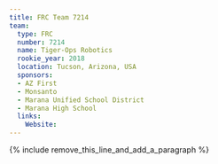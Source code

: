 ```yaml
---
title: FRC Team 7214
team:
  type: FRC
  number: 7214
  name: Tiger-Ops Robotics
  rookie_year: 2018
  location: Tucson, Arizona, USA
  sponsors:
  - AZ First
  - Monsanto
  - Marana Unified School District
  - Marana High School
  links:
    Website:
---
```


{% include remove_this_line_and_add_a_paragraph %}